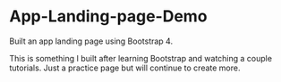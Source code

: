 # App-Landing-page-Demo
Built an app landing page using Bootstrap 4.

This is something I built after learning Bootstrap and watching a couple tutorials. Just a practice page but will continue to create more.
